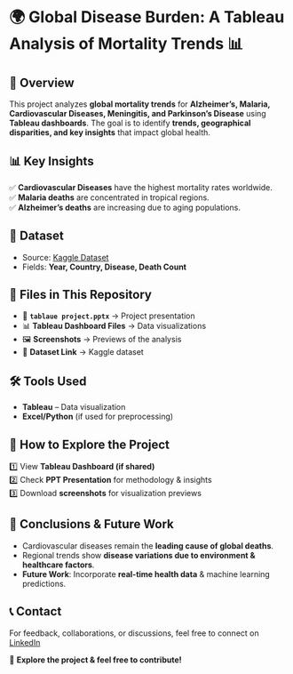# 🌍 Global Disease Burden: A Tableau Analysis of Mortality Trends 📊

## 🔎 Overview
This project analyzes **global mortality trends** for **Alzheimer’s, Malaria, Cardiovascular Diseases, Meningitis, and Parkinson’s Disease** using **Tableau dashboards**. The goal is to identify **trends, geographical disparities, and key insights** that impact global health.  

## 📊 Key Insights
✅ **Cardiovascular Diseases** have the highest mortality rates worldwide.  
✅ **Malaria deaths** are concentrated in tropical regions.  
✅ **Alzheimer’s deaths** are increasing due to aging populations.  

## 🔗 Dataset
- Source: [Kaggle Dataset](https://www.kaggle.com/datasets/iamsouravbanerjee/cause-of-deaths-around-the-world?select=cause_of_deaths.csv)  
- Fields: **Year, Country, Disease, Death Count**  

## 📁 Files in This Repository
- 📜 **`tablaue project.pptx`** → Project presentation  
- 📊 **Tableau Dashboard Files** → Data visualizations  
- 🖼 **Screenshots** → Previews of the analysis  
- 📑 **Dataset Link** → Kaggle dataset  

## 🛠️ Tools Used
- **Tableau** – Data visualization  
- **Excel/Python** (if used for preprocessing)  

## 📍 How to Explore the Project
1️⃣ View **Tableau Dashboard (if shared)**  
2️⃣ Check **PPT Presentation** for methodology & insights  
3️⃣ Download **screenshots** for visualization previews  

## 🎯 Conclusions & Future Work
- Cardiovascular diseases remain the **leading cause of global deaths**.  
- Regional trends show **disease variations due to environment & healthcare factors**.  
- **Future Work**: Incorporate **real-time health data** & machine learning predictions.  

## 📞 Contact
For feedback, collaborations, or discussions, feel free to connect on [LinkedIn](https://www.linkedin.com/in/ehteshaamkhan/) 

🚀 **Explore the project & feel free to contribute!**  
